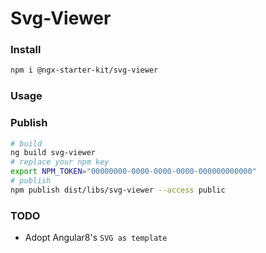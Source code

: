 # Svg-Viewer

### Install

```bash
npm i @ngx-starter-kit/svg-viewer
```

### Usage

### Publish

```bash
# build
ng build svg-viewer
# replace your npm key
export NPM_TOKEN="00000000-0000-0000-0000-000000000000"
# publish
npm publish dist/libs/svg-viewer --access public
```

### TODO

* Adopt Angular8's `SVG as template`
